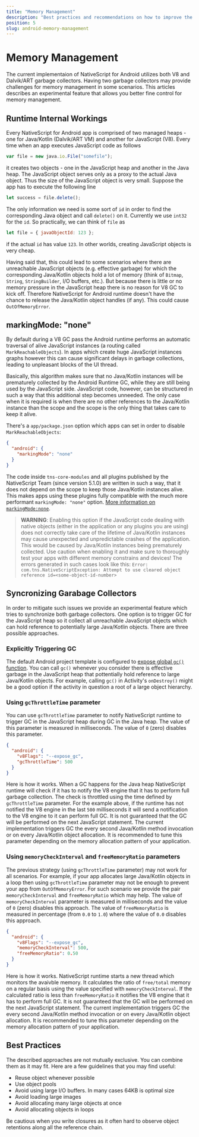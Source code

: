 ```yaml
---
title: "Memory Management"
description: "Best practices and recommendations on how to improve the performance of your NativeScript mobile app by tuning the memory management"
position: 5
slug: android-memory-management
---
```


# Memory Management

The current implementaion of NativeScript for Android utilizes both V8 and Dalvik/ART garbage collectors. Having two garbage collectors may provide challenges for memory management in some scenarios. This articles describes an experimental feature that allows you better fine control for memory management.

## Runtime Internal Workings

Every NativeScript for Android app is comprised of two managed heaps - one for Java/Kotlin (Dalvik/ART VM) and another for JavaScript (V8). Every time when an app executes JavaScript code as follows

```javascript
var file = new java.io.File("somefile");
```

it creates two objects - one in the JavaScript heap and another in the Java heap. The JavaScript object serves only as a proxy to the actual Java object. Thus the size of the JavaScript object is very small. Suppose the app has to execute the following line

```javascript
let success = file.delete();
```

The only information we need is some sort of `id` in order to find the corresponding Java object and call `delete()` on it. Currently we use `int32` for the `id`. So practically, we can think of `file` as

```JavaScript
let file = { javaObjectId: 123 };
```

if the actual `id` has value `123`. In other worlds, creating JavaScript objects is very cheap.

Having said that, this could lead to some scenarios where there are unreachable JavaScript objects (e.g. effective garbage) for which the corresponding Java/Kotlin objects hold a lot of memory (think of `Bitmap`, `String`, `StringBuilder`, I/O buffers, etc.). But because there is little or no memory pressure in the JavaScript heap there is no reason for V8 GC to kick off. Therefore NativeScript for Android runtime doesn't have the chance to release the Java/Kotlin object handles (if any). This could cause `OutOfMemoryError`.

## markingMode: "none"

By default during a V8 GC pass the Android runtime performs an automatic traversal of alive JavaScript instances (a routing called `MarkReachableObjects`). In apps which create huge JavaScript instances graphs however this can cause significant delays in garbage collections, leading to unpleasant blocks of the UI thread.

Basically, this algorithm makes sure that no Java/Kotlin instances will be prematurely collected by the Android Runtime GC, while they are still being used by the JavaScript side. JavaScript code, however, can be structured in such a way that this additional step becomes unneeded. The only case when it is required is when there are no other references to the Java/Kotlin instance than the scope and the scope is the only thing that takes care to keep it alive.

There's a `app/package.json` option which apps can set in order to disable `MarkReachableObjects`:
```JSON
{
  "android": {
    "markingMode": "none"
  }
}
```

The code inside `tns-core-modules` and all plugins published by the NativeScript Team (since version 5.1.0) are written in such a way, that it does not depend on the scope to keep those Java/Kotlin instances alive. This makes apps using these plugins fully compatible with the much more performant `markingMode: "none"` option. [More information on `markingMode:none`](./marking-mode-none).

> **WARNING**: Enabling this option if the JavaScript code dealing with native objects (either in the application or any plugins you are using) does not correctly take care of the lifetime of Java/Kotlin instances may cause unexpected and unpredictable crashes of the application. This would be caused by Java/Kotlin instances being prematurely collected. Use caution when enabling it and make sure to thoroughly test your apps with different memory constrains and devices! The errors generated in such cases look like this:
`Error: com.tns.NativeScriptException: Attempt to use cleared object reference id=<some-object-id-number>`

## Syncronizing Garabage Collectors

In order to mitigate such issues we provide an experimental feature which tries to synchronize both garbage collectors. One option is to trigger GC for the JavaScript heap so it collect all unreachable JavaScript objects which can hold reference to potentially large Java/Kotlin objects. There are three possible approaches.

### Explicitly Triggering GC

The default Android project template is configured to [expose global `gc()` function](https://github.com/NativeScript/template-hello-world/blob/6d3f04e4577b28bff32dde119d65935f0b8f4ef9/package.json#L26). You can call `gc()` whenever you consider there is effective garbage in the JavaScript heap that pottentially hold reference to large Java/Kotlin objects. For example, calling `gc()` in Activity's `onDestroy()` might be a good option if the activity in question a root of a large object hierarchy.

### Using `gcThrottleTime` parameter

You can use `gcThrottleTime` parameter to notify NativeScript runtime to trigger GC in the JavaScript heap during GC in the Java heap. The value of this parameter is measured in milliseconds. The value of `0` (zero) disables this parameter.

```JSON
{
  "android": {
    "v8Flags": "--expose_gc",
    "gcThrottleTime": 500
  }
}
```

Here is how it works. When a GC happens for the Java heap NativeScript runtime will check if it has to notify the V8 engine that it has to perform full garbage collection. The check is throttled using the time defined by `gcThrottleTime` parameter. For the example above, if the runtime has not notified the V8 engine in the last `500` milliseconds it will send a notification to the V8 engine to it can perform full GC. It is not guaranteed that the GC will be performed on the next JavaScript statement. The current implementation triggers GC the every second Java/Kotlin method invocation or on every Java/Kotlin object allocation. It is recommended to tune this parameter depending on the memory allocation pattern of your application.

### Using `memoryCheckInterval` and `freeMemoryRatio` parameters

The previous strategy (using `gcThrottleTime` parameter) may not work for all scenarios. For example, if your app allocates large Java/Kotlin objects in a loop then using `gcThrottleTime` parameter may not be enough to prevent your app from `OutOfMemoryError`. For such scenario we provide the pair `memoryCheckInterval` and `freeMemoryRatio` which may help.  The value of `memoryCheckInterval` parameter is measured in milliseconds and the value of `0` (zero) disables this approach. The value of `freeMemoryRatio` is measured in percentage (from `0.0` to `1.0`) where the value of `0.0` disables this approach.

```JSON
{
  "android": {
    "v8Flags": "--expose_gc",
    "memoryCheckInterval": 500,
    "freeMemoryRatio": 0.50
  }
}
```

Here is how it works. NativeScript runtime starts a new thread which monitors the avaivble memory. It calculates the ratio of `free/total` memory on a regular basis using the value specified with `memoryCheckInterval`. If the calculated ratio is less than `freeMemoryRatio` it notifies the V8 engine that it has to perform full GC. It is not guaranteed that the GC will be performed on the next JavaScript statement. The current implementation triggers GC the every second Java/Kotlin method invocation or on every Java/Kotlin object allocation. It is recommended to tune this parameter depending on the memory allocation pattern of your application.

## Best Practices

The described approaches are not mutually exclusive. You can combine them as it may fit. Here are a few guidelines that you may find useful:

* Reuse object whenever possible
* Use object pools
* Avoid using large I/O buffers. In many cases 64KB is optimal size
* Avoid loading large images
* Avoid allocating many large objects at once
* Avoid allocating objects in loops

Be cautious when you write closures as it often hard to observe object retentions along all the reference chain.
